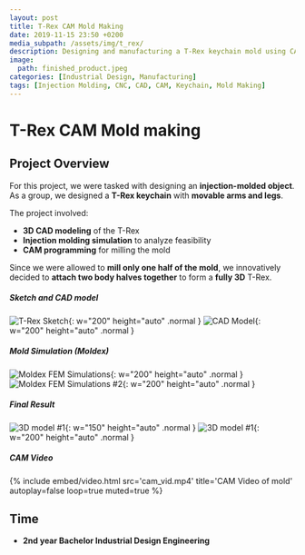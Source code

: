 ```yaml
---
layout: post
title: T-Rex CAM Mold Making
date: 2019-11-15 23:50 +0200
media_subpath: /assets/img/t_rex/
description: Designing and manufacturing a T-Rex keychain mold using CAD, CAM, and injection molding simulation.
image:
  path: finished_product.jpeg
categories: [Industrial Design, Manufacturing]
tags: [Injection Molding, CNC, CAD, CAM, Keychain, Mold Making]
---
```


# T-Rex CAM Mold making
## Project Overview  
For this project, we were tasked with designing an **injection-molded object**.  
As a group, we designed a **T-Rex keychain** with **movable arms and legs**.  

The project involved:
- **3D CAD modeling** of the T-Rex  
- **Injection molding simulation** to analyze feasibility  
- **CAM programming** for milling the mold  

Since we were allowed to **mill only one half of the mold**, we innovatively decided to **attach two body halves together** to form a **fully 3D** T-Rex.


##### Sketch and CAD model
![T-Rex Sketch](dino.jpg){: w="200" height="auto" .normal }
![CAD Model](cad.jpeg){: w="200" height="auto" .normal }
##### Mold Simulation (Moldex)  
![Moldex FEM Simulations](moldex.jpeg){: w="200" height="auto" .normal }
![Moldex FEM Simulations #2](moldex_2.png){: w="200" height="auto" .normal }
##### Final Result
![3D model #1](product.jpeg){: w="150" height="auto" .normal }
![3D model #1](finished_product.jpeg){: w="200" height="auto" .normal }

##### CAM Video
{%
  include embed/video.html
  src='cam_vid.mp4'
  title='CAM Video of mold'
  autoplay=false
  loop=true
  muted=true
%}

## Time  
- **2nd year Bachelor Industrial Design Engineering**
